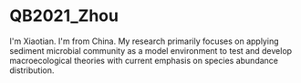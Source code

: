 # QB2021_Zhou
I'm Xiaotian. I'm from China. My research primarily focuses on applying sediment microbial community as a model environment to test and develop macroecological theories with current emphasis on species abundance distribution.